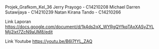 Projek_Grafkom_Kel_36
Jerry Prayogo - C14210208
Michael Darren Sutawijaya - C14210239
Natan Kirana Tando - C14210266


Link Laporan
https://docs.google.com/document/d/1k4ds2qX_WYRgQYfkqTAxXASyZYLMjj2ixt7ZcN9aUM8/edit

Link Youtube
https://youtu.be/B6I7fYL_ZAQ
